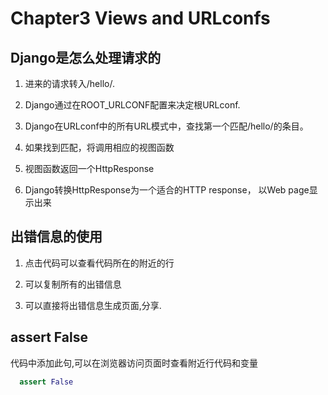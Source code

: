
# Chapter3 Views and URLconfs

## Django是怎么处理请求的

1. 进来的请求转入/hello/.

2. Django通过在ROOT_URLCONF配置来决定根URLconf.

3. Django在URLconf中的所有URL模式中，查找第一个匹配/hello/的条目。

4. 如果找到匹配，将调用相应的视图函数

5. 视图函数返回一个HttpResponse

6. Django转换HttpResponse为一个适合的HTTP response， 以Web page显示出来

## 出错信息的使用


1. 点击代码可以查看代码所在的附近的行

2. 可以复制所有的出错信息

3. 可以直接将出错信息生成页面,分享.

##   assert False

代码中添加此句,可以在浏览器访问页面时查看附近行代码和变量

```python
  assert False
```
 